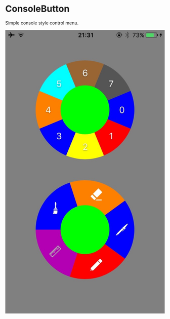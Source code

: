 # ConsoleButton


Simple console style control menu. 


![alt tag](https://github.com/artursDerkintis/ConsoleButton/blob/master/ConsoleButton/screenshot.jpg)
